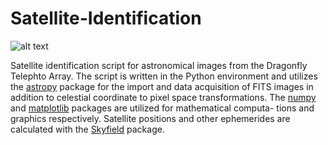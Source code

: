# Satellite-Identification

![alt text](https://github.com/maddynardin/satellite-detection/blob/main/working_demonstration.png?raw=true)

Satellite identification script for astronomical images from the Dragonfly Telephto Array. The script is written in the Python environment and utilizes the [astropy](https://www.astropy.org) package for the import and data acquisition of FITS images in addition to celestial coordinate to pixel space transformations. The [numpy](https://numpy.org) and [matplotlib](https://matplotlib.org) packages are utilized for mathematical computa- tions and graphics respectively. Satellite positions and other ephemerides are calculated with the [Skyfield](https://rhodesmill.org/skyfield/) package.



